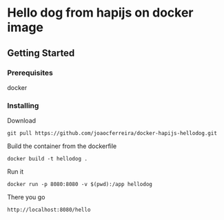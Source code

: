 # Hello dog from hapijs on docker image

## Getting Started

### Prerequisites

docker

### Installing

Download

```
git pull https://github.com/joaocferreira/docker-hapijs-hellodog.git
```

Build the container from the dockerfile

```
docker build -t hellodog .
```

Run it

```
docker run -p 8080:8080 -v $(pwd):/app hellodog
```

There you go

```
http://localhost:8080/hello
```
